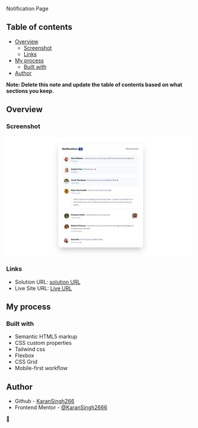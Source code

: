 Notification Page

## Table of contents

- [Overview](#overview)
  - [Screenshot](#screenshot)
  - [Links](#links)
- [My process](#my-process)
  - [Built with](#built-with)
- [Author](#author)


**Note: Delete this note and update the table of contents based on what sections you keep.**

## Overview

### Screenshot

![](./ss/ss.png)


### Links

- Solution URL: [solution URL ](https://www.frontendmentor.io/solutions/qr-code-component-using-tailwindcss-QtOP2y7qV3)
- Live Site URL: [Live URL](https://karansingh2666.github.io/Notification-page-main/)

## My process

### Built with

- Semantic HTML5 markup
- CSS custom properties
- Tailwind css
- Flexbox
- CSS Grid
- Mobile-first workflow


## Author
- Github - [KaranSingh266](https://github.com/KaranSingh2666)
- Frontend Mentor - [@KaranSingh2666](https://www.frontendmentor.io/profile/KaranSingh2666)
<!-- - Twitter - [@yourusername](https://www.twitter.com/yourusername) -->
 🚀
